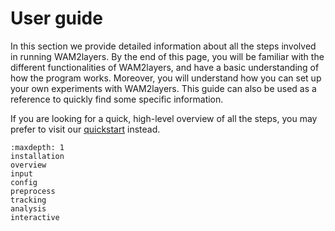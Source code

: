 # User guide

In this section we provide detailed information about all the steps involved in
running WAM2layers. By the end of this page, you will be familiar with the
different functionalities of WAM2layers, and have a basic understanding of how
the program works. Moreover, you will understand how you can set up your own
experiments with WAM2layers. This guide can also be used as a reference to
quickly find some specific information.

If you are looking for a quick, high-level overview of all the steps, you may
prefer to visit our [quickstart](../quickstart) instead.

```{toctree}
:maxdepth: 1
installation
overview
input
config
preprocess
tracking
analysis
interactive
```
